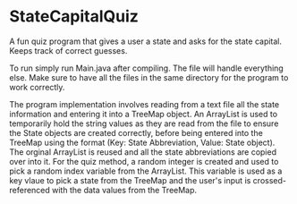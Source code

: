 # StateCapitalQuiz
A fun quiz program that gives a user a state and asks for the state capital. Keeps track of correct guesses. 

To run simply run Main.java after compiling. The file will handle everything else. Make sure to have all the files in the same directory for the program to work correctly. 

The program implementation involves reading from a text file all the state information and entering it into a TreeMap object. 
An ArrayList is used to temporarily hold the string values as they are read from the file to ensure the State objects are created correctly, before being entered into the TreeMap using the format (Key: State Abbreviation, Value: State object). 
The orginal ArrayList is reused and all the state abbreviations are copied over into it. For the quiz method, a random integer is created and used to pick a random index variable from the ArrayList. This variable is used as a key vlaue to pick a state from
the TreeMap and the user's input is crossed-referenced with the data values from the TreeMap. 
